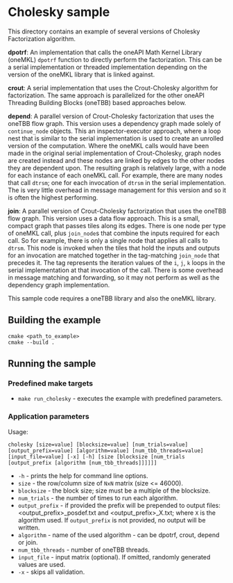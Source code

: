 # Cholesky sample
This directory contains an example of several versions of Cholesky Factorization algorithm.

**dpotrf**: An implementation that calls the oneAPI Math Kernel Library (oneMKL) `dpotrf` function to directly perform the factorization. This can be a serial implementation or threaded implementation depending on the version of the oneMKL library that is linked against.

**crout**: A serial implementation that uses the Crout-Cholesky algorithm for factorization. The same approach is parallelized for the other oneAPI Threading Building Blocks (oneTBB) based approaches below.

**depend**: A parallel version of Crout-Cholesky factorization that uses the oneTBB flow graph. This version uses a dependency graph made solely of `continue_node` objects. This an inspector-executor approach, where a loop nest that is similar to the serial implementation is used to create an unrolled version of the computation. Where the oneMKL calls would have been made in the original serial implementation of Crout-Cholesky, graph nodes are created instead and these nodes are linked by edges to the other nodes they are dependent upon. The resulting graph is relatively large, with a node for each instance of each oneMKL call. For example, there are many nodes that call `dtrsm`; one for each invocation of `dtrsm` in the serial implementation. The is very little overhead in message management for this version and so it is often the highest performing.

**join**: A parallel version of Crout-Cholesky factorization that uses the oneTBB flow graph. This version uses a data flow approach. This is a small, compact graph that passes tiles along its edges. There is one node per type of oneMKL call, plus `join_node`s that combine the inputs required for each call. So for example, there is only a single node that applies all calls to `dtrsm`. This node is invoked when the tiles that hold the inputs and outputs for an invocation are matched together in the tag-matching `join_node` that precedes it. The tag represents the iteration values of the `i`, `j`, `k` loops in the serial implementation at that invocation of the call. There is some overhead in message matching and forwarding, so it may not perform as well as the dependency graph implementation.

This sample code requires a oneTBB library and also the oneMKL library.

## Building the example
```
cmake <path_to_example>
cmake --build .
```

## Running the sample
### Predefined make targets
* `make run_cholesky` - executes the example with predefined parameters.

### Application parameters
Usage:
```
cholesky [size=value] [blocksize=value] [num_trials=value] [output_prefix=value] [algorithm=value] [num_tbb_threads=value] [input_file=value] [-x] [-h] [size [blocksize [num_trials [output_prefix [algorithm [num_tbb_threads]]]]]]
```
* `-h` - prints the help for command line options.
* `size` - the row/column size of `NxN` matrix (size <= 46000).
* `blocksize` - the block size; size must be a multiple of the blocksize.
* `num_trials` - the number of times to run each algorithm.
* `output_prefix` - if provided the prefix will be prepended to output files: <output_prefix>_posdef.txt and <output_prefix>_X.txt; where `X` is the algorithm used. If `output_prefix` is not provided, no output will be written.
* `algorithm` - name of the used algorithm - can be dpotrf, crout, depend or join.
* `num_tbb_threads` - number of oneTBB threads.
* `input_file` - input matrix (optional). If omitted, randomly generated values are used.
* `-x` - skips all validation.
